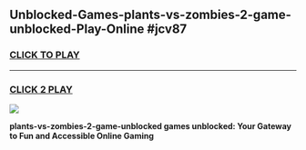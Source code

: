 
## Unblocked-Games-plants-vs-zombies-2-game-unblocked-Play-Online #jcv87
<h3>
<a href="https://news.freeplayer.one?title=plants-vs-zombies-2-game-unblocked&ref=3">CLICK TO PLAY</a></h3>
<hr>

<h3>
<a href="https://news.freeplayer.one?title=plants-vs-zombies-2-game-unblocked&ref=3">CLICK 2 PLAY</a>
  
</h3>

<a href="https://news.freeplayer.one?title=plants-vs-zombies-2-game-unblocked&ref=3"><img src="https://clearcache.store/games.png"></a>


**plants-vs-zombies-2-game-unblocked games unblocked: Your Gateway to Fun and Accessible Online Gaming**
